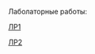Лаболаторные работы:

[ЛР1](https://github.com/NoyerXoper/mai_oop_labs_2025/tree/lab1/labs/lab1)

[ЛР2](https://github.com/NoyerXoper/mai_oop_labs_2025_lab2/tree/lab2/labs/lab2)
